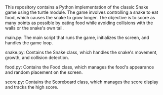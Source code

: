 This repository contains a Python implementation of the classic Snake game using the turtle module. The game involves controlling a snake to eat food, which causes the snake to grow longer. The objective is to score as many points as possible by eating food while avoiding collisions with the walls or the snake's own tail.

main.py: The main script that runs the game, initializes the screen, and handles the game loop.

snake.py: Contains the Snake class, which handles the snake's movement, growth, and collision detection.

food.py: Contains the Food class, which manages the food's appearance and random placement on the screen.

score.py: Contains the Scoreboard class, which manages the score display and tracks the high score.
